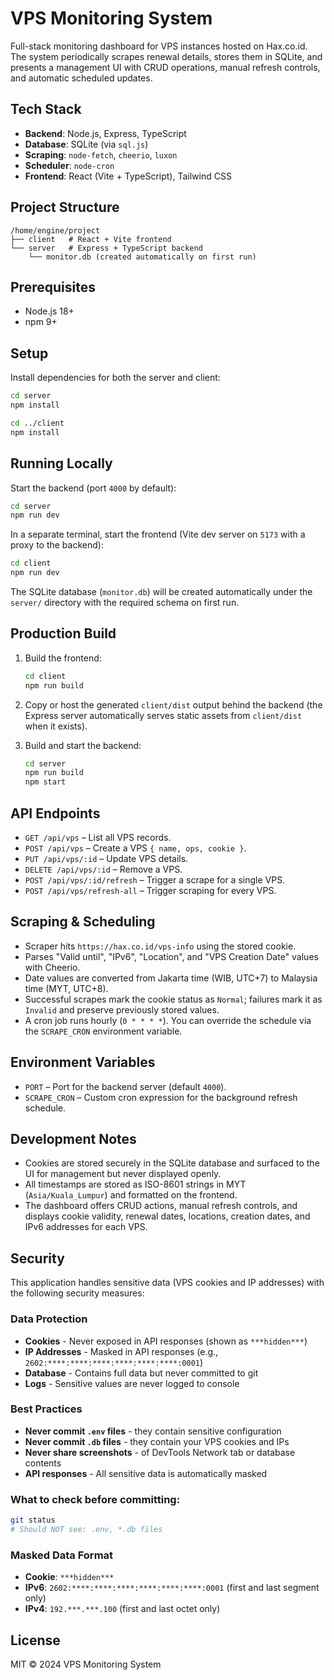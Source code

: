 # VPS Monitoring System

Full-stack monitoring dashboard for VPS instances hosted on Hax.co.id. The system periodically scrapes renewal details, stores them in SQLite, and presents a management UI with CRUD operations, manual refresh controls, and automatic scheduled updates.

## Tech Stack

- **Backend**: Node.js, Express, TypeScript
- **Database**: SQLite (via `sql.js`)
- **Scraping**: `node-fetch`, `cheerio`, `luxon`
- **Scheduler**: `node-cron`
- **Frontend**: React (Vite + TypeScript), Tailwind CSS

## Project Structure

```
/home/engine/project
├── client   # React + Vite frontend
└── server   # Express + TypeScript backend
    └── monitor.db (created automatically on first run)
```

## Prerequisites

- Node.js 18+
- npm 9+

## Setup

Install dependencies for both the server and client:

```bash
cd server
npm install

cd ../client
npm install
```

## Running Locally

Start the backend (port `4000` by default):

```bash
cd server
npm run dev
```

In a separate terminal, start the frontend (Vite dev server on `5173` with a proxy to the backend):

```bash
cd client
npm run dev
```

The SQLite database (`monitor.db`) will be created automatically under the `server/` directory with the required schema on first run.

## Production Build

1. Build the frontend:

   ```bash
   cd client
   npm run build
   ```

2. Copy or host the generated `client/dist` output behind the backend (the Express server automatically serves static assets from `client/dist` when it exists).

3. Build and start the backend:

   ```bash
   cd server
   npm run build
   npm start
   ```

## API Endpoints

- `GET /api/vps` – List all VPS records.
- `POST /api/vps` – Create a VPS `{ name, ops, cookie }`.
- `PUT /api/vps/:id` – Update VPS details.
- `DELETE /api/vps/:id` – Remove a VPS.
- `POST /api/vps/:id/refresh` – Trigger a scrape for a single VPS.
- `POST /api/vps/refresh-all` – Trigger scraping for every VPS.

## Scraping & Scheduling

- Scraper hits `https://hax.co.id/vps-info` using the stored cookie.
- Parses "Valid until", "IPv6", "Location", and "VPS Creation Date" values with Cheerio.
- Date values are converted from Jakarta time (WIB, UTC+7) to Malaysia time (MYT, UTC+8).
- Successful scrapes mark the cookie status as `Normal`; failures mark it as `Invalid` and preserve previously stored values.
- A cron job runs hourly (`0 * * * *`). You can override the schedule via the `SCRAPE_CRON` environment variable.

## Environment Variables

- `PORT` – Port for the backend server (default `4000`).
- `SCRAPE_CRON` – Custom cron expression for the background refresh schedule.

## Development Notes

- Cookies are stored securely in the SQLite database and surfaced to the UI for management but never displayed openly.
- All timestamps are stored as ISO-8601 strings in MYT (`Asia/Kuala_Lumpur`) and formatted on the frontend.
- The dashboard offers CRUD actions, manual refresh controls, and displays cookie validity, renewal dates, locations, creation dates, and IPv6 addresses for each VPS.

## Security

This application handles sensitive data (VPS cookies and IP addresses) with the following security measures:

### Data Protection
- **Cookies** - Never exposed in API responses (shown as `***hidden***`)
- **IP Addresses** - Masked in API responses (e.g., `2602:****:****:****:****:****:****:0001`)
- **Database** - Contains full data but never committed to git
- **Logs** - Sensitive values are never logged to console

### Best Practices
- **Never commit `.env` files** - they contain sensitive configuration
- **Never commit `.db` files** - they contain your VPS cookies and IPs
- **Never share screenshots** - of DevTools Network tab or database contents
- **API responses** - All sensitive data is automatically masked

### What to check before committing:
```bash
git status
# Should NOT see: .env, *.db files
```

### Masked Data Format
- **Cookie**: `***hidden***`
- **IPv6**: `2602:****:****:****:****:****:****:0001` (first and last segment only)
- **IPv4**: `192.***.***.100` (first and last octet only)

## License

MIT © 2024 VPS Monitoring System

